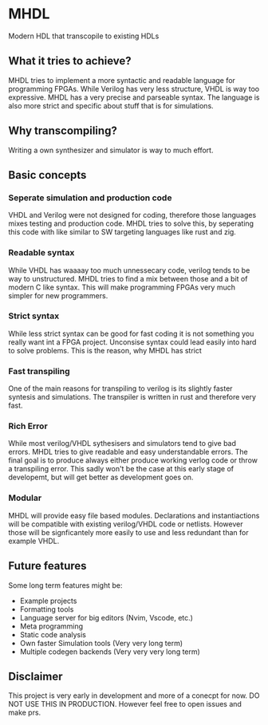 # MHDL

Modern HDL that transcopile to existing HDLs

## What it tries to achieve?

MHDL tries to implement a more syntactic and readable language for programming FPGAs.
While Verilog has very less structure, VHDL is way too expressive.
MHDL has a very precise and parseable syntax. The language is also more strict and specific about stuff that is for simulations.

## Why transcompiling?

Writing a own synthesizer and simulator is way to much effort.

## Basic concepts

### Seperate simulation and production code

VHDL and Verilog were not designed for coding, therefore those languages mixes testing and production code.
MHDL tries to solve this, by seperating this code with like similar to SW targeting languages like rust and zig.

### Readable syntax

While VHDL has waaaay too much unnessecary code, verilog tends to be way to unstructured.
MHDL tries to find a mix between those and a bit of modern C like syntax. This will make programming FPGAs very much simpler for new programmers.

### Strict syntax

While less strict syntax can be good for fast coding it is not something you really want int a FPGA project. Unconsise syntax could lead easily into hard to solve problems.
This is the reason, why MHDL has strict

### Fast transpiling

One of the main reasons for transpiling to verilog is its slightly faster syntesis and simulations. The transpiler is written in rust and therefore very fast.

### Rich Error

While most verilog/VHDL sythesisers and simulators tend to give bad errors. MHDL tries to give readable and easy understandable errors.
The final goal is to produce always either produce working verlog code or throw a transpiling error. This sadly won't be the case at this early stage of developemt, but will get better as development goes on.

### Modular

MHDL will provide easy file based modules. Declarations and instantiactions will be compatible with existing verilog/VHDL code or netlists.
However those will be signficantely more easily to use and less redundant than for example VHDL.

## Future features

Some long term features might be:

- Example projects
- Formatting tools
- Language server for big editors (Nvim, Vscode, etc.)
- Meta programming
- Static code analysis
- Own faster Simulation tools (Very very long term)
- Multiple codegen backends (Very very very long term)

## Disclaimer

This project is very early in development and more of a conecpt for now. DO NOT USE THIS IN PRODUCTION.
However feel free to open issues and make prs.
